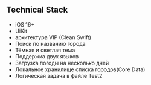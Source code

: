 ## Technical Stack
* iOS 16+
* UiKit
* архитектура VIP (Clean Swift)
* Поиск по названию города
* Тёмная и светлая тема
* Поддержка двух языков
* Загрузка погоды на несколько дней
* Локальное хранилище списка городов(Core Data)
* Логическая задача в файле Test2

  
